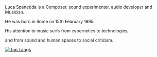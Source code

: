 Luca Spanedda is a Composer, sound experimenter, audio developer and Musician.

He was born in Rome on 15th February 1995.

His attention to music surfs from cybernetics to technologies,

and from sound and human spaces to social criticism.

[![Top Langs](https://github-readme-stats.vercel.app/api/top-langs/?username=LucaSpanedda&count_private=true)](https://github.com/anuraghazra/github-readme-stats)
